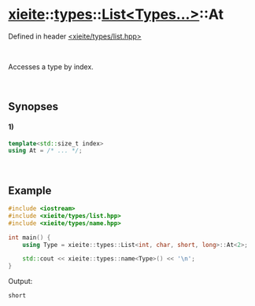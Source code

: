 # [xieite](../../../../../xieite.md)\:\:[types](../../../../../types.md)\:\:[List<Types...>](../../../list.md)\:\:At
Defined in header [<xieite/types/list.hpp>](../../../../../../include/xieite/types/list.hpp)

&nbsp;

Accesses a type by index.

&nbsp;

## Synopses
#### 1)
```cpp
template<std::size_t index>
using At = /* ... */;
```

&nbsp;

## Example
```cpp
#include <iostream>
#include <xieite/types/list.hpp>
#include <xieite/types/name.hpp>

int main() {
    using Type = xieite::types::List<int, char, short, long>::At<2>;

    std::cout << xieite::types::name<Type>() << '\n';
}
```
Output:
```
short
```
